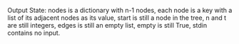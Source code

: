 Output State: nodes is a dictionary with n-1 nodes, each node is a key with a list of its adjacent nodes as its value, start is still a node in the tree, n and t are still integers, edges is still an empty list, empty is still True, stdin contains no input.